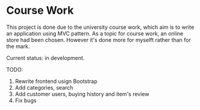 # Course Work

This project is done due to the university course work, which aim is to write an application using MVC pattern. As a topic for course work, an online store had been chosen. However it's done more for myselft rather than for the mark. 

Current status: in development. 

TODO: 
1) Rewrite frontend usign Bootstrap
2) Add categories, search 
3) Add customer users, buying history and item's review 
4) Fix bugs
